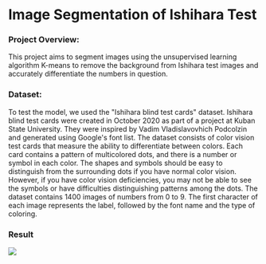 # Image Segmentation of Ishihara Test


### Project Overview:
This project aims to segment images using the unsupervised learning algorithm K-means to remove the background from Ishihara test images and accurately differentiate the numbers in question.

### Dataset:
To test the model, we used the "Ishihara blind test cards" dataset. Ishihara blind test cards were created in October 2020 as part of a project at Kuban State University. They were inspired by Vadim Vladislavovhich Podcolzin and generated using Google's font list. The dataset consists of color vision test cards that measure the ability to differentiate between colors. Each card contains a pattern of multicolored dots, and there is a number or symbol in each color. The shapes and symbols should be easy to distinguish from the surrounding dots if you have normal color vision. However, if you have color vision deficiencies, you may not be able to see the symbols or have difficulties distinguishing patterns among the dots. The dataset contains 1400 images of numbers from 0 to 9. The first character of each image represents the label, followed by the font name and the type of coloring.

### Result 
<img  src="https://scontent.ftun16-1.fna.fbcdn.net/v/t1.15752-9/358444349_6056192667841644_7087716245974899080_n.png?_nc_cat=109&ccb=1-7&_nc_sid=ae9488&_nc_ohc=QiyNIVXaUlkAX9sGIh6&_nc_oc=AQkFYmXk-RA526fZNc081iyUcyiCZzkcqrpwvcINiBn3Xn9QmPJZw1Sa8VqS0AXsvEw&_nc_ht=scontent.ftun16-1.fna&oh=03_AdQ7E9KzCGqedwOsmfWeSYoflEwxE5AkyT-US3ZgS1qfwA&oe=64CD251B" >

 
